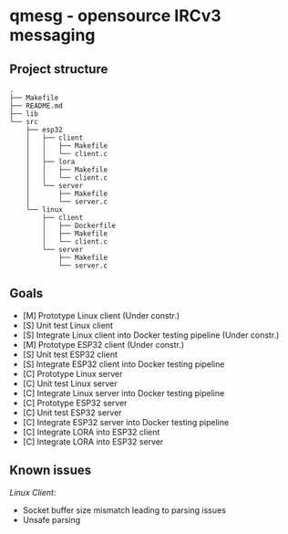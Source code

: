 # qmesg - opensource IRCv3 messaging
## Project structure
```
.
├── Makefile
├── README.md
├── lib
└── src
    ├── esp32
    │   ├── client
    │   │   ├── Makefile
    │   │   └── client.c
    │   ├── lora
    │   │   ├── Makefile
    │   │   └── client.c
    │   └── server
    │       ├── Makefile
    │       └── server.c
    └── linux
        ├── client
        │   ├── Dockerfile
        │   ├── Makefile
        │   └── client.c
        └── server
            ├── Makefile
            └── server.c
```
## Goals
- [M] Prototype Linux client (Under constr.)
- [S] Unit test Linux client
- [S] Integrate Linux client into Docker testing pipeline (Under constr.)
- [M] Prototype ESP32 client (Under constr.)
- [S] Unit test ESP32 client
- [S] Integrate ESP32 client into Docker testing pipeline
- [C] Prototype Linux server
- [C] Unit test Linux server
- [C] Integrate Linux server into Docker testing pipeline
- [C] Prototype ESP32 server
- [C] Unit test ESP32 server
- [C] Integrate ESP32 server into Docker testing pipeline
- [C] Integrate LORA into ESP32 client
- [C] Integrate LORA into ESP32 server

## Known issues
*Linux Client:*
- Socket buffer size mismatch leading to parsing issues
- Unsafe parsing
